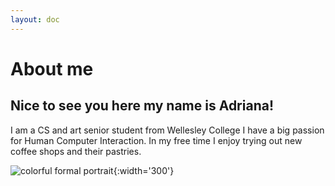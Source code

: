 ```yaml
---
layout: doc
---
```

# About me 
## Nice to see you here my name is Adriana!
 I am a CS and art senior student from Wellesley College I have a big passion for Human Computer Interaction. In my free time I enjoy trying out new coffee shops and their pastries.



![colorful formal portrait](/assets_images/adriana.jpg){:width='300'}